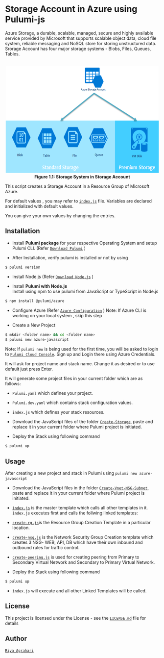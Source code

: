 # Storage Account in Azure using Pulumi-js
Azure Storage, a durable, scalable, managed, secure and highly available service provided by Microsoft that supports scalable object data, cloud file system, reliable messaging and NoSQL store for storing unstructured data.
Srorage Account has four major storage systems - Blobs, Files, Queues, Tables.
<br><br>
<p align="center">
<img src="./Diagrams/Storage-Account.png" height="350" width="500">
    
<br />
    <b> Figure 1.1: Storage System in Storage Account </b>  
</p>

This script creates a Storage Account in a Resource Group of Microsoft Azure.

For default values , you may refer to [`index.js`](https://github.com/riyaagrahari/Pulumi-Azure/blob/master/Create-Storage/index.js) file. Variables are declared and initialized with default values.

You can give your own values by changing the entries.

## Installation

- Install <b>Pulumi package</b> for your respective Operating System and setup Pulumi CLI. (Refer [`Download Pulumi`](https://www.pulumi.com/docs/reference/install/) )

- After Installation, verify pulumi is installed or not by using
 ```bash
$ pulumi version
```
- Install Node.js (Refer [`Download Node.js`](https://nodejs.org/en/download/) )<br />

- Install <b>Pulumi with Node.js</b> <br/>
 Install using npm to use pulumi from JavaScript or TypeScript in Node.js
 ```bash
$ npm install @pulumi/azure
```
- Configure Azure (Refer [`Azure Configuration`](https://www.pulumi.com/docs/reference/clouds/azure/setup/) )
Note: If Azure CLI is working on your local system , skip this step 

- Create a New Project
 ```bash
$ mkdir <folder name> && cd <folder name>
$ pulumi new azure-javascript
```
Note: If ```pulumi new``` is being used for the first time, you will be asked to login to [`Pulumi Cloud Console`](https://app.pulumi.com/). Sign up and Login there using Azure Credentials.

It will ask for project name and stack name. Change it as desired or to use default just press Enter.

It will generate some project files in your current folder which are as follows: <br />
- ```Pulumi.yaml``` which defines your project.<br />

- ```Pulumi.dev.yaml``` which contains stack configuration values.<br />

- ```index.js``` which defines your stack resources.
- Download the JavaScript files of the folder [`Create-Storage`](https://github.com/riyaagrahari/Pulumi-Azure/tree/master/Create-Storage), paste and replace it in your current folder where Pulumi project is initiated.
- Deploy the Stack using following command
 ```bash
$ pulumi up
```
## Usage
After creating a new project and stack in Pulumi using ```pulumi new azure-javascript```<br />


- Download the JavaScript files in the folder [`Create-Vnet-NSG-Subnet`](https://github.com/riyaagrahari/Pulumi-Azure/tree/master/Create-Vnet-NSG-Subnet), paste and replace it in your current folder where Pulumi project is initiated.
- [`index.js`](https://github.com/riyaagrahari/IaC-using-Pulumi/blob/master/Create-Vnet-NSG-Subnet-DisasterRecovery/index.js) is the master template which calls all other templates in it.
```index.js``` executes first and calls the follwing linked templates:

- [`create-rg.js`](https://github.com/riyaagrahari/IaC-using-Pulumi/blob/master/Create-Vnet-NSG-Subnet-DisasterRecovery/create-rg.js)is the Resource Group Creation Template in a particular location. 

- [`create-nsg.js`](https://github.com/riyaagrahari/IaC-using-Pulumi/blob/master/Create-Vnet-NSG-Subnet-DisasterRecovery/create-nsg.js) is the Network Security Group Creation template which creates 3 NSG- WEB, API, DB which have their own inbound and outbound rules for traffic control.

- [`create-peering.js`](https://github.com/riyaagrahari/IaC-using-Pulumi/blob/master/Create-Vnet-NSG-Subnet-DisasterRecovery/create-peering.js) is used for creating peering from Primary to Secondary Virtual Network and Secondary to Primary Virtual Network.

- Deploy the Stack using following command
 ```bash
$ pulumi up
```
- ```index.js``` will execute and all other Linked Templates will be called.

## License
This project is licensed under the  License - see the [`LICENSE.md`](https://github.com/riyaagrahari/ARM-Templates/blob/master/LICENSE) file for details
## Author
[`Riya Agrahari`](https://github.com/riyaagrahari/)<br />

